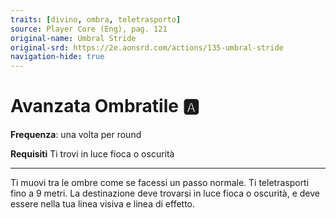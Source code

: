 ```yaml
---
traits: [divino, ombra, teletrasporto]
source: Player Core (Eng), pag. 121
original-name: Umbral Stride
original-srd: https://2e.aonsrd.com/actions/135-umbral-stride
navigation-hide: true
---
```


# Avanzata Ombratile :a:

**Frequenza**: una volta per round

**Requisiti** Ti trovi in luce fioca o oscurità

---

Ti muovi tra le ombre come se facessi un passo normale. Ti teletrasporti fino a
9 metri. La destinazione deve trovarsi in luce fioca o oscurità, e deve essere
nella tua linea visiva e linea di effetto.
